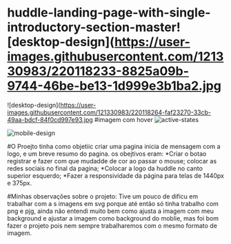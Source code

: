 # huddle-landing-page-with-single-introductory-section-master![desktop-design](https://user-images.githubusercontent.com/121330983/220118233-8825a09b-9744-46be-be13-1d999e3b1ba2.jpg


![desktop-design](https://user-images.githubusercontent.com/121330983/220118264-faf23270-33cb-49aa-bdcf-84f0cd997e93.jpg 
 #imagem com hover
![active-states](https://user-images.githubusercontent.com/121330983/220118315-125b17ea-b6e2-4474-9f1e-4abdc77b6894.jpg)

![mobile-design](https://user-images.githubusercontent.com/121330983/220154582-2b837cdf-e340-485b-a347-aa7795e9d3ce.jpg)

#O   Proejto tinha como  objetiic criar uma pagina inicia de mensagem com a logo, e um breve resumo do pagina.
os obejtivos eram:
*Criar  o botao registrar e fazer com que mudadde de cor ao passar o mouse;
colocar as redes sociais no final da pagina; 
*Colocar a logo da huddle no canto superior esquerdo;
*Fazer a responsividade da página para telas de 1440px e 375px.

#Minhas   observações  sobre o projeto:
Tive um pouco de dificu em  trabalhar com a s imagens em svg porque até então só tinha trabalho com png e pjg, ainda não entendi muito bem como ajusta a imagem com meu background e   ajustar a imagem como background do moblie, mas foi bom fazer o projeto pois nem sempre trabalharemos com o mesmo formato de imagem.


